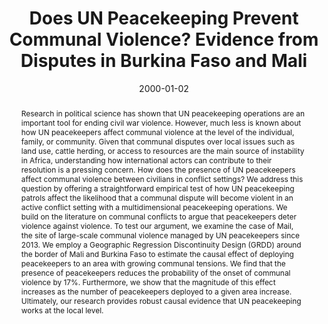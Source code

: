 ---
title: "Does UN Peacekeeping Prevent Communal Violence? Evidence from Disputes in Burkina Faso and Mali"
collection: research
date: 2000-01-02
paperurl: 'https://jayrobwilliams.com/files/pdf/research/UNPoC.pdf'
image: /assets/images/research/mali_burkina.png
abstract: "Research in political science has shown that UN peacekeeping operations are an important tool for ending civil war violence. However, much less is known about how UN peacekeepers affect communal violence at the level of the individual, family, or community. Given that  communal disputes over local issues such as land use, cattle herding, or access to resources are the main source of instability in Africa,  understanding how international actors can contribute to their resolution is a pressing concern. How does the presence of UN peacekeepers affect communal violence between civilians in conflict settings? We address this question by offering a straightforward empirical test of how UN peacekeeping patrols affect the likelihood that a communal dispute will become violent in an active conflict setting with a multidimensional peacekeeping operations. We build on the literature on communal conflicts to argue that peacekeepers deter violence against violence. To test our argument, we examine the case of Mail, the site of large-scale communal violence managed by UN peacekeepers since  2013. We employ a Geographic Regression Discontinuity Design (GRDD) around the border of Mali and Burkina Faso to estimate the causal effect of deploying peacekeepers to an area with growing communal tensions. We find that the presence of peacekeepers reduces the probability of the onset of communal violence by 17%. Furthermore, we show that the magnitude of this effect increases as the number of peacekeepers deployed to a given area increase. Ultimately, our research provides robust causal evidence that UN peacekeeping works at the local level."
citation: 'Nomikos, William G. İpek Ece Şener, and Rob Williams. &quot;Does UN Peacekeeping Prevent Communal Violence? Evidence from Disputes in Burkina Faso and Mali.&quot;'
---